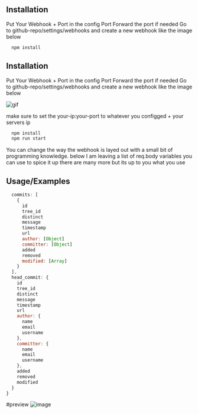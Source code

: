 
## Installation
Put Your Webhook + Port in the config
Port Forward the port if needed
Go to github-repo/settings/webhooks and create a new webhook like the image below


```bash
  npm install
```
    
## Installation
Put Your Webhook + Port in the config
Port Forward the port if needed
Go to github-repo/settings/webhooks and create a new webhook like the image below

![gif](https://callum.0-o.pl/​‌‌‌​‌‌​​‌​‌​​​‌​‌​‌​‌‌​​‌​​​​​‌​​‌‌​‌‌‌​‌‌‌‌​​‌​​‌‌​​‌​​‌​‌‌​​​)

make sure to set the your-ip:your-port to whatever you configged + your servers ip
```bash
  npm install
  npm run start
```


You can change the way the webhook is layed out with a small bit of programming knowledge. below I am leaving a list of req.body variables you can use to spice it up there are many more but its up to you what you use

  
## Usage/Examples

```javascript
  commits: [
    {
      id
      tree_id
      distinct
      message
      timestamp
      url
      author: [Object]
      committer: [Object]
      added
      removed
      modified: [Array]
    }
  ],
  head_commit: {
    id
    tree_id
    distinct
    message
    timestamp
    url
    author: {
      name
      email
      username
    },
    committer: {
      name
      email
      username
    },
    added
    removed
    modified
  }
}
```


#preview
![image](https://user-images.githubusercontent.com/76732321/154176474-778ae655-3ec7-4bbe-a306-6a4e56a9cf70.png)
